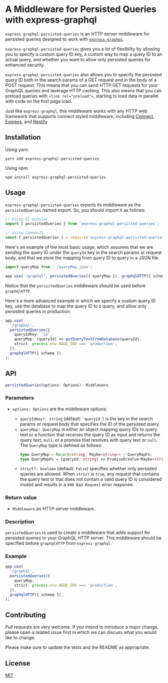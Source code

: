 # A Middleware for Persisted Queries with express-graphql

`express-graphql-persisted-queries` is an HTTP server middleware for persisted queries designed to work with [`express-graphql`](https://github.com/graphql/express-graphql).

`express-graphql-persisted-queries` gives you a lot of flexibility by allowing you to specify a custom query ID key, a custom way to map a query ID to an actual query, and whether you want to allow only persisted queries for enhanced security.

`express-graphql-persisted-queries` also allows you to specify the persisted query ID both in the search params of a GET request and in the body of a POST request. This means that you can send HTTP GET requests for your GraphQL queries and laverage HTTP caching. This also means that you can preload queries with `<link rel="preload">`, starting to load data in parallel with code on the first page load.

Just like `express-graphql`, this middleware works with any HTTP web framework that supports connect styled middleware, including [Connect](https://github.com/senchalabs/connect), [Express](https://github.com/expressjs/express), and [Restify](https://github.com/restify/node-restify).

## Installation

Using yarn:

```
yarn add express-graphql-persisted-queries
```

Using npm:

```
npm install express-graphql-persisted-queries
```

## Usage

`express-graphql-persisted-queries` exports its middleware as the `persistedQueries` named export. So, you should import it as follows:

```ts
// Using ES modules
import { persistedQueries } from 'express-graphql-persisted-queries';

// Using CommonJS
const { persistedQueries } = require('express-graphql-persisted-queries');
```

Here's an example of the most basic usage, which assumes that we are sending the query ID under the `queryId` key in the search params or request body, and that we store the mapping from query ID to query in a JSON file.

```ts
import queryMap from './queryMap.json';

app.use('/graphql', persistedQueries({ queryMap }), graphqlHTTP({ schema }));
```

Notice that the `persistedQueries` middleware should be used before `graphqlHTTP`.

Here's a more advanced example in which we specify a custom query ID key, use the database to map the query ID to a query, and allow only persisted queries in production:

```ts
app.use(
  '/graphql',
  persistedQueries({
    queryIdKey: 'id',
    queryMap: (queryId) => getQueryTextFromDatabase(queryId),
    strict: process.env.NODE_ENV === 'production',
  }),
  graphqlHTTP({ schema }),
);
```

## API

```ts
persistedQueries(options: Options): Middleware
```

### Parameters

- `options: Options` are the middleware options:

  - `queryIdKey?: string` (default: `'queryId'`) is the key in the search params or request body that specifies the ID of the persisted query.
  - `queryMap: QueryMap` is either an object mapping query IDs to query text or a function that receives the query ID as input and returns the query text, `null`, or a promise that resolves with query text or `null`. The `QueryMap` type is defined as follows:
    ```ts
    type QueryMap = Record<string, Maybe<string>> | QueryMapFn;
    type QueryMapFn = (queryId: string) => PromiseOrValue<Maybe<string>>;
    ```
  - `strict?: boolean` (default: `false`) specifies whether only persisted queries are allowed. When `strict` is `true`, any request that contains the query text or that does not contain a valid query ID is considered invalid and results in a `400 Bad Request` error response.

### Return value

- `Middleware` an HTTP server middleware.

### Description

`persistedQueries` is used to create a middleware that adds support for persisted queries to your GraphQL HTTP server. This middleware should be specified before `graphqlHTTP` from `express-graphql`.

### Example

```ts
app.use(
  '/graphql',
  persistedQueries({
    queryMap,
    strict: process.env.NODE_ENV === 'production',
  }),
  graphqlHTTP({ schema }),
);
```

## Contributing

Pull requests are very welcome. If you intend to introduce a major change, please open a related issue first in which we can discuss what you would like to change.

Please make sure to update the tests and the README as appropriate.

## License

[MIT](https://github.com/kyarik/express-graphql-persisted-queries/blob/main/LICENSE)
